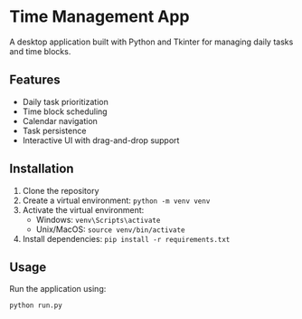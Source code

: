 # Time Management App

A desktop application built with Python and Tkinter for managing daily tasks and time blocks.

## Features
- Daily task prioritization
- Time block scheduling
- Calendar navigation
- Task persistence
- Interactive UI with drag-and-drop support

## Installation
1. Clone the repository
2. Create a virtual environment: `python -m venv venv`
3. Activate the virtual environment:
   - Windows: `venv\Scripts\activate`
   - Unix/MacOS: `source venv/bin/activate`
4. Install dependencies: `pip install -r requirements.txt`

## Usage
Run the application using:
```python
python run.py